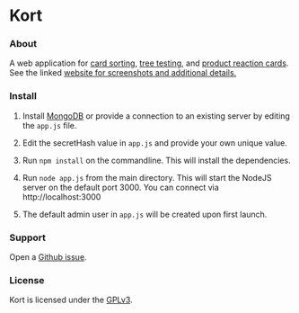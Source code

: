 Kort
===========

### About

A web application for
[card sorting](https://en.wikipedia.org/wiki/Card_sorting),
[tree testing](https://en.wikipedia.org/wiki/Tree_testing),
and [product reaction cards](https://en.wikipedia.org/wiki/Microsoft_Reaction_Card_Method_(Desirability_Testing)).
See the linked [website for screenshots and additional details.](https://carlsonp.github.io/kort/)

### Install

1. Install [MongoDB](https://www.mongodb.com/) or provide a connection to an existing server
by editing the `app.js` file.

2. Edit the secretHash value in `app.js` and provide your own unique value.

3. Run `npm install` on the commandline.  This will install the dependencies.

4. Run `node app.js` from the main directory.  This will start the NodeJS server
on the default port 3000.  You can connect via http://localhost:3000

5. The default admin user in `app.js` will be created upon first launch.


### Support

Open a [Github issue](https://github.com/carlsonp/kort/issues).

### License

Kort is licensed under the [GPLv3](https://www.gnu.org/licenses/gpl-3.0.en.html).
